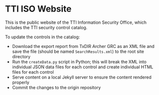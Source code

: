 # TTI ISO Website

This is the public website of the TTI Information Security Office, which includes the TTI security control catalog.

To update the controls in the catalog:

- Download the export report from TxDIR Archer GRC as an XML file and save the file (should be named `SearchResults.xml`) to the root site directory
- Run the `createData.py` script in Python; this will break the XML into individual JSON data files for each control and create individual HTML files for each control
- Serve content on a local Jekyll server to ensure the content rendered properly
- Commit the changes to the origin repository
